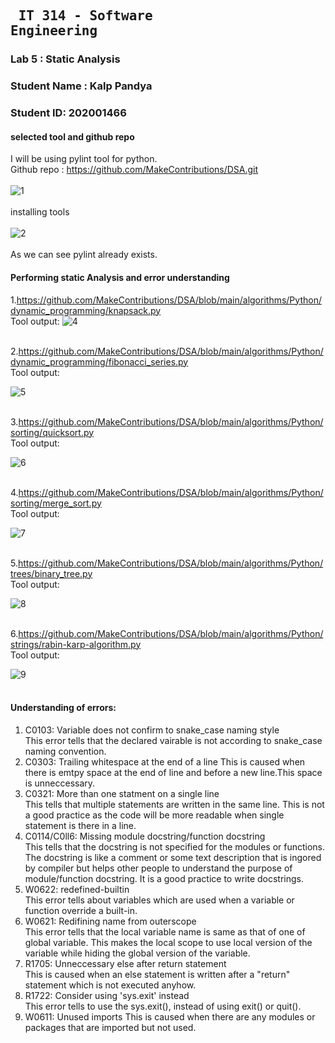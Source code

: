 ## <pre>             IT 314 - Software Engineering </pre> 
### Lab 5 : Static Analysis
### Student Name : Kalp Pandya
### Student ID: 202001466

####  selected tool and github repo

I will be using pylint tool for python.<br/>
Github repo : https://github.com/MakeContributions/DSA.git
<br/><br/>
![1](https://user-images.githubusercontent.com/77293195/227482175-91b9c76f-bd86-4b96-aafa-a9f4a93fdb94.png)
<br/><br/>
installing tools
<br/><br/>
![2](https://user-images.githubusercontent.com/77293195/227483682-8b89eb97-775e-40c2-a355-420a4ebfdfbe.png)
<br/><br/>
As we can see pylint already exists.
<br/>
#### Performing static Analysis and error understanding

1.https://github.com/MakeContributions/DSA/blob/main/algorithms/Python/dynamic_programming/knapsack.py
<br/>Tool output: 
![4](https://user-images.githubusercontent.com/77293195/227483899-178b2b93-651c-4ee2-9963-6351ee4c0c8d.png)
<br/><br/>

2.https://github.com/MakeContributions/DSA/blob/main/algorithms/Python/dynamic_programming/fibonacci_series.py
<br/>Tool output: 

![5](https://user-images.githubusercontent.com/77293195/227484189-4f8421ae-d75b-4975-8997-20f4b235807a.png)
<br/><br/>

3.https://github.com/MakeContributions/DSA/blob/main/algorithms/Python/sorting/quicksort.py
<br/>Tool output: 

![6](https://user-images.githubusercontent.com/77293195/227484404-c274bf33-3801-4244-9258-2135fe36f4e3.png)
<br/><br/>

4.https://github.com/MakeContributions/DSA/blob/main/algorithms/Python/sorting/merge_sort.py
<br/>Tool output: 

![7](https://user-images.githubusercontent.com/77293195/227484475-fa59243a-933a-4e7f-830b-11e9adae70e8.png)
<br/><br/>

5.https://github.com/MakeContributions/DSA/blob/main/algorithms/Python/trees/binary_tree.py
<br/>Tool output: 

![8](https://user-images.githubusercontent.com/77293195/227484571-8c13b046-e617-4f30-acea-25dd7c0591c4.png)
<br/><br/>

6.https://github.com/MakeContributions/DSA/blob/main/algorithms/Python/strings/rabin-karp-algorithm.py
<br/>Tool output: 

![9](https://user-images.githubusercontent.com/77293195/227484804-9f955a02-7822-4cae-8c94-ba9b6941d668.png)
<br/><br/>

#### Understanding of errors: 
1) C0103: Variable does not confirm to snake_case naming style<br/>
    This error tells that the declared vairable is not according to snake_case naming convention.
2) C0303: Trailing whitespace at the end of a line
     This is caused when there is emtpy space at the end of line and before a new line.This space is unneccessary.
3) C0321: More than one statment on a single line<br/>
    This tells that multiple statements are written in the same line. This is not a good practice as the code will be more readable when single statement is there in a line.
4) C0114/C0ll6: Missing module docstring/function docstring <br/>
    This tells that the docstring is not specified for the modules or functions. The docstring is like a comment or some text description that is ingored by compiler but helps other people to understand the 
  purpose of module/function docstring. It is a good practice to write docstrings.
5) W0622: redefined-builtin <br/>
    This error tells about variables which are used when a variable or function override a built-in.
6) W0621: Redifining name from outerscope <br/>
    This error tells that the local variable name is same as that of one of global variable. This makes the local scope to use local version of the variable while hiding the global version
  of the variable.
7) R1705: Unneccessary else after return statement<br/>
    This is caused when an else statement is written after a "return" statement which is not executed anyhow.
8) R1722: Consider using 'sys.exit' instead <br/>
    This error tells to use the sys.exit(), instead of using exit() or quit().
 9) W0611: Unused imports
    This is caused when there are any modules or packages that are imported but not used.
